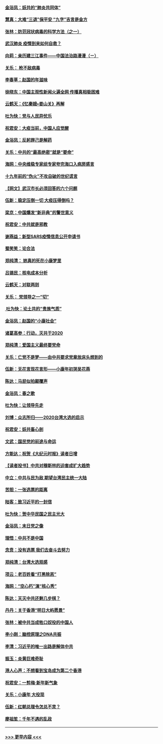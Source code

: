 #### [金浴凤：妖共的“肺炎共同体”](../pages/nsc993/n11829448.md?t=01300311) 
#### [慧真：大难“三退”保平安 “九字”吉言是金方](../pages/nsc993/n11829501.md?t=01300311) 
#### [张林：防范冠状病毒的科学方法（之一）](../pages/nsc993/n11828618.md?t=01300311) 
#### [武汉肺炎 疫情到来如何自救？](../pages/nsc993/n11827632.md?t=01300311) 
#### [向莉：亲历建三江事件——中国法治路漫漫（ㄧ）](../pages/nsc993/n11827190.md?t=01300311) 
#### [关乐： 枪不敌病毒](../pages/nsc993/n11826746.md?t=01300311) 
#### [李春草：赵国的年滋味](../pages/nsc993/n11826321.md?t=01300311) 
#### [徐晓东：中国主观性新闻火遍全网 传播真相极困难](../pages/nsc993/n11826508.md?t=01300311) 
#### [云鹤天：《忆秦娥▪娄山关》再解](../pages/nsc993/n11824682.md?t=01300311) 
#### [吐为快：党与人民异忧乐](../pages/nsc993/n11824660.md?t=01300311) 
#### [祝君安：大疫当前，中国人应觉醒](../pages/nsc993/n11821946.md?t=01300311) 
#### [金浴凤：反躬罪己是解药](../pages/nsc993/n11820280.md?t=01300311) 
#### [关乐：中共的“最高绝密”就是“要命”](../pages/nsc993/n11816946.md?t=01300311) 
#### [海网：中央维稳专家组专家夸完海口入病房感言](../pages/nsc993/n11815138.md?t=01300311) 
#### [十九年前的“伪火”不攻自破的世纪谎言](../pages/nsc993/n11813238.md?t=01300311) 
#### [【网文】武汉市长必须回答的六个问题](../pages/nsc993/n11813848.md?t=01300311) 
#### [伍新：稳定压倒一切 大疫压得倒吗？](../pages/nsc993/n11812634.md?t=01300311) 
#### [梁京：中国爆发“新非典”的警世意义](../pages/nsc993/n11812554.md?t=01300311) 
#### [祝君安：中共就是邪教](../pages/nsc993/n11812431.md?t=01300311) 
#### [谢燕益：新型SARS疫情信息公开申请书](../pages/nsc993/n11808840.md?t=01300311) 
#### [蜀笑笑：论合法](../pages/nsc993/n11808064.md?t=01300311) 
#### [郑纯清： 她真的死在小康梦里](../pages/nsc993/n11806623.md?t=01300311) 
#### [吕锡民：核电成本分析](../pages/nsc993/n11806284.md?t=01300311) 
#### [云鹤天：对联两则](../pages/nsc993/n11805957.md?t=01300311) 
#### [关乐： 党领导之一“切”](../pages/nsc993/n11804505.md?t=01300311) 
#### [ 吐为快：论土共的“贵族气质”](../pages/nsc993/n11804490.md?t=01300311) 
#### [金浴凤：赵国的“小康社会”](../pages/nsc993/n11804452.md?t=01300311) 
#### [诸葛高参：行动，灭共于2020](../pages/nsc993/n11804120.md?t=01300311) 
#### [郑纯清：爱国主义最终要党命](../pages/nsc993/n11802197.md?t=01300311) 
#### [关乐：亡党不是梦——由中共要求党章放床头想到的](../pages/nsc993/n11802156.md?t=01300311) 
#### [伍新：无花言现花言形——小康年初哭吴花燕](../pages/nsc993/n11800044.md?t=01300311) 
#### [陈达：马屁似拍颠覆声](../pages/nsc993/n11800010.md?t=01300311) 
#### [金浴凤：春之歌](../pages/nsc993/n11797687.md?t=01300311) 
#### [吐为快：让领导先走](../pages/nsc993/n11797512.md?t=01300311) 
#### [刘博：众志所归——2020台湾大选的启示](../pages/nsc993/n11796878.md?t=01300311) 
#### [祝君安：妖共畜心剖](../pages/nsc993/n11794273.md?t=01300311) 
#### [文武：国民党的前途与命运](../pages/nsc993/n11794198.md?t=01300311) 
#### [方能达：祝贺《大纪元时报》读者日增](../pages/nsc993/n11793807.md?t=01300311) 
#### [【读者投书】中共对穆斯林的迫害成扩大趋势](../pages/nsc993/n11791371.md?t=01300311) 
#### [中立：中共与民为敌 期望台湾民主统一大陆](../pages/nsc993/n11790392.md?t=01300311) 
#### [苦胆：一张选票的距离](../pages/nsc993/n11788914.md?t=01300311) 
#### [陆客：致习近平的一封信](../pages/nsc993/n11788867.md?t=01300311) 
#### [吐为快：贺中华民国之民主光大](../pages/nsc993/n11788618.md?t=01300311) 
#### [金浴凤：末日党之像](../pages/nsc993/n11787475.md?t=01300311) 
#### [理悟：中共不是中国](../pages/nsc993/n11787463.md?t=01300311) 
#### [念贲：没有选票  我们去奋斗去努力](../pages/nsc993/n11787398.md?t=01300311) 
#### [郑纯清：台湾大选观感](../pages/nsc993/n11786210.md?t=01300311) 
#### [项云：老百姓看“打黑除恶”](../pages/nsc993/n11785398.md?t=01300311) 
#### [海网：“空心朽”演“核心秀”](../pages/nsc993/n11783874.md?t=01300311) 
#### [陈达：天灭中共还剩几步棋？](../pages/nsc993/n11783719.md?t=01300311) 
#### [丹丹：关于香港“明日大屿愿景”](../pages/nsc993/n11783273.md?t=01300311) 
#### [张林：被中共当成牲口奴役的中国人](../pages/nsc993/n11782397.md?t=01300311) 
#### [李小刚：脑控原理之DNA共振](../pages/nsc993/n11780962.md?t=01300311) 
#### [李清：习近平的唯一出路是解体中共](../pages/nsc993/n11780866.md?t=01300311) 
#### [振玉：炎黄巨难奇耻](../pages/nsc993/n11779632.md?t=01300311) 
#### [港人心声：不想看到宝岛成为第二个香港](../pages/nsc993/n11778817.md?t=01300311) 
#### [祝君安：一剪梅‧新年新气象](../pages/nsc993/n11776340.md?t=01300311) 
#### [关乐：小康年 大役现](../pages/nsc993/n11774213.md?t=01300311) 
#### [伍新：红朝总理令怎总不灵？](../pages/nsc993/n11770813.md?t=01300311) 
#### [廖祖笙：千年不遇的乱政](../pages/nsc993/n11770373.md?t=01300311) 

----
#### [ >>> 更早内容 <<< ](../indexes/nsc993-earlier.md)
